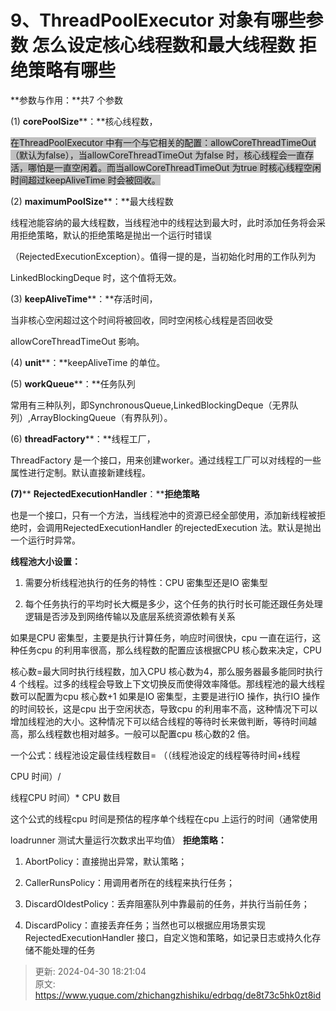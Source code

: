 # 9、ThreadPoolExecutor 对象有哪些参数 怎么设定核心线程数和最大线程数 拒绝策略有哪些

**参数与作用：**共7 个参数

(1) **corePoolSize****：**核心线程数，

<font style="background-color:rgb(192,192,192);">在</font><font style="background-color:rgb(192,192,192);">ThreadPoolExecutor</font><font style="background-color:rgb(192,192,192);"> </font><font style="background-color:rgb(192,192,192);">中有一个与它相关的配置：</font><font style="background-color:rgb(192,192,192);">allowCoreThreadTimeOut</font><font style="background-color:rgb(192,192,192);">（</font><font style="background-color:rgb(192,192,192);">默认</font><font style="background-color:rgb(192,192,192);">为</font><font style="background-color:rgb(192,192,192);">false</font><font style="background-color:rgb(192,192,192);">）</font><font style="background-color:rgb(192,192,192);">，当</font><font style="background-color:rgb(192,192,192);">allowCoreThreadTimeOut</font><font style="background-color:rgb(192,192,192);"> </font><font style="background-color:rgb(192,192,192);">为</font><font style="background-color:rgb(192,192,192);">false</font><font style="background-color:rgb(192,192,192);"> </font><font style="background-color:rgb(192,192,192);">时，核心线程会一直存活，</font><font style="background-color:rgb(192,192,192);">哪怕</font><font style="background-color:rgb(192,192,192);">是一直空闲着。而当</font><font style="background-color:rgb(192,192,192);">allowCoreThreadTimeOut</font><font style="background-color:rgb(192,192,192);"> </font><font style="background-color:rgb(192,192,192);">为</font><font style="background-color:rgb(192,192,192);">true</font><font style="background-color:rgb(192,192,192);"> </font><font style="background-color:rgb(192,192,192);">时核心线程空闲时间超过</font><font style="background-color:rgb(192,192,192);">keepAliveTime</font><font style="background-color:rgb(192,192,192);"> </font><font style="background-color:rgb(192,192,192);">时会被回收。</font>

(2) **maximumPoolSize****：**最大线程数

线程池能容纳的最大线程数，当线程池中的线程达到最大时，此时添加任务将会采用拒绝策略，默认的拒绝策略是抛出一个运行时错误

（RejectedExecutionException）。值得一提的是，当初始化时用的工作队列为

LinkedBlockingDeque 时，这个值将无效。

(3) **keepAliveTime****：**存活时间，

当非核心空闲超过这个时间将被回收，同时空闲核心线程是否回收受

allowCoreThreadTimeOut 影响。

(4) **unit****：**keepAliveTime 的单位。

(5) **workQueue****：**任务队列

常用有三种队列，即SynchronousQueue,LinkedBlockingDeque（无界队列）,ArrayBlockingQueue（有界队列）。

(6) **threadFactory****：**线程工厂，

ThreadFactory 是一个接口，用来创建worker。通过线程工厂可以对线程的一些属性进行定制。默认直接新建线程。

**(7)**** ****RejectedExecutionHandler****：****拒绝策略**

也是一个接口，只有一个方法，当线程池中的资源已经全部使用，添加新线程被拒绝时，会调用RejectedExecutionHandler 的rejectedExecution 法。默认是抛出一个运行时异常。

**线程池大小设置：**

1. 需要分析线程池执行的任务的特性：CPU 密集型还是IO 密集型



2. 每个任务执行的平均时长大概是多少，这个任务的执行时长可能还跟任务处理逻辑是否涉及到网络传输以及底层系统资源依赖有关系

如果是CPU 密集型，主要是执行计算任务，响应时间很快，cpu 一直在运行，这种任务cpu 的利用率很高，那么线程数的配置应该根据CPU 核心数来决定，CPU

  




核心数=最大同时执行线程数，加入CPU 核心数为4，那么服务器最多能同时执行4 个线程。过多的线程会导致上下文切换反而使得效率降低。那线程池的最大线程数可以配置为cpu 核心数+1 如果是IO 密集型，主要是进行IO 操作，执行IO 操作的时间较长，这是cpu 出于空闲状态，导致cpu 的利用率不高，这种情况下可以增加线程池的大小。这种情况下可以结合线程的等待时长来做判断，等待时间越高，那么线程数也相对越多。一般可以配置cpu 核心数的2 倍。

一个公式：线程池设定最佳线程数目= （（线程池设定的线程等待时间+线程

CPU 时间）/

线程CPU 时间）* CPU 数目



这个公式的线程cpu 时间是预估的程序单个线程在cpu 上运行的时间（通常使用

loadrunner 测试大量运行次数求出平均值） **拒绝策略：**

1. AbortPolicy：直接抛出异常，默认策略；



2. CallerRunsPolicy：用调用者所在的线程来执行任务；



3. DiscardOldestPolicy：丢弃阻塞队列中靠最前的任务，并执行当前任务；



4. DiscardPolicy：直接丢弃任务；当然也可以根据应用场景实现RejectedExecutionHandler 接口，自定义饱和策略，如记录日志或持久化存储不能处理的任务



> 更新: 2024-04-30 18:21:04  
> 原文: <https://www.yuque.com/zhichangzhishiku/edrbqg/de8t73c5hk0zt8id>